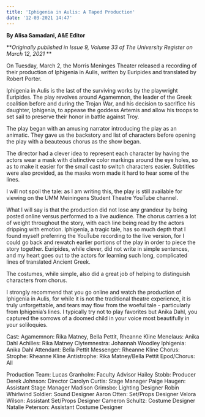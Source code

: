 ```yaml
---
title: 'Iphigenia in Aulis: A Taped Production'
date: '12-03-2021 14:47'
---
```


**By Alisa Samadani, A&E Editor**

**_Originally published in Issue 9, Volume 33 of The University Register on March 12, 2021_
**

On Tuesday, March 2, the Morris Meninges Theater released a recording of their production of Iphigenia in Aulis, written by Euripides and translated by Robert Porter.

Iphigenia in Aulis is the last of the surviving works by the playwright Euripides. The play revolves around Agamemnon, the leader of the Greek coalition before and during the Trojan War, and his decision to sacrifice his daughter, Iphigenia, to appease the goddess Artemis and allow his troops to set sail to preserve their honor in battle against Troy.

The play began with an amusing narrator introducing the play as an animatic. They gave us the backstory and list of characters before opening the play with a beauteous chorus as the show began.

The director had a clever idea to represent each character by having the actors wear a mask with distinctive color markings around the eye holes, so as to make it easier for the small cast to switch characters easier. Subtitles were also provided, as the masks worn made it hard to hear some of the lines.

I will not spoil the tale: as I am writing this, the play is still available for viewing on the UMM Meiningens Student Theatre YouTube channel. 

What I will say is that the production did not lose any grandeur by being posted online versus performed to a live audience. The chorus carries a lot of weight throughout the story, with each line being read by the actors dripping with emotion. Iphigenia, a tragic tale, has so much depth that I found myself preferring the YouTube recording to the live version, for I could go back and rewatch earlier portions of the play in order to piece the story together. Euripides, while clever, did not write in simple sentences, and my heart goes out to the actors for learning such long, complicated lines of translated Ancient Greek.

The costumes, while simple, also did a great job of helping to distinguish characters from chorus.

I strongly recommend that you go online and watch the production of Iphigenia in Aulis, for while it is not the traditional theatre experience, it is truly unforgettable, and tears may flow from the woeful tale - particularly from Iphigenia’s lines. I typically try not to play favorites but Anika Dahl, you captured the sorrows of a doomed child in your voice most beautifully in your soliloquies.

Cast: 
Agamemnon: Rika Matney, Bella Pettit, Rheanne Kline
Menelaus: Anika Dahl
Achilles: Rika Matney
Clytemnestra: Johannah Woodley 
Iphigenia: Anika Dahl
Attendant: Bella Pettit
Messenger: Rheanne Kline
Chorus:
Strophe: Rheanne Kline
Antistrophe: Rika Matney/Bella Pettit
Epod/Chorus: All

Production Team: 
Lucas Granholm: Faculty Advisor
Hailey Stobb: Producer
Derek Johnson: Director
Carolyn Curtis: Stage Manager
Paige Haugen: Assistant Stage Manager
Madison Grimsbo: Lighting Designer
Robin Whirlwind Soldier: Sound Designer
Aaron Otten: Set/Props Designer
Velora Wilson: Assistant Set/Props Designer
Cameron Schultz: Costume Designer
Natalie Peterson: Assistant Costume Designer
